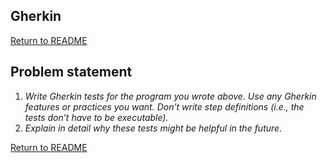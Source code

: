 ## Gherkin

[Return to README](../README.md#Cambia_SDET)

## Problem statement

1. _Write Gherkin tests for the program you wrote above. Use any Gherkin features or practices you
want. Don’t write step definitions (i.e., the tests don’t have to be executable)._
1. _Explain in detail why these tests might be helpful in the future._

[Return to README](../README.md#Cambia_SDET)